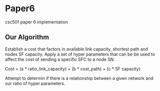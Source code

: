 # Paper6
csc501 paper 6 implementation

## Our Algorithm
Establish a cost that factors in available link capacity, shortest path and nodes SF capacity. Apply a set of hyper parameters that can be be used to affect the cost of sending a specific SFC to a node SN.

Cost = (a * ratio_link_capacity) + (b * cost_path) + (c * SF capacity)

Attempt to determin if there is a relationship between a given network and our ratio of hyper parameters.
